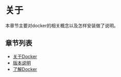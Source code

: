 # 关于
本章节主要对docker的相关概念以及怎样安装做了说明。
## 章节列表
* [关于Docker](About/docker.md)
* [版本说明](About/release-notes.md)
* [了解Docker](About/understanding-docker.md)
